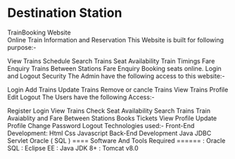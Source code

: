 # Destination Station

TrainBooking Website<br />
Online Train Information and Reservation
This Website is built for following purpose:-

View Trains Schedule
Search Trains
Seat Availability
Train Timings
Fare Enquiry
Trains Between Stations
Fare Enquiry
Booking seats online.
Login and Logout Security
The Admin have the following access to this website:-

Login
Add Trains
Update Trains
Remove or cancle Trains
View Trains
Profile Edit
Logout
The Users have the following Access:-

Register
Login
View Trains
Check Seat Availability
Search Trains
Train Avaiablity and Fare Between Stations
Books Tickets
View Profile
Update Profile
Change Password
Logout
Technologies used:-
Front-End Development:
Html
Css
Javascript
Back-End Development
Java
JDBC
Servlet
Oracle ( SQL )
==== Software And Tools Required ======
: Oracle SQL
: Eclipse EE
: Java JDK 8+
: Tomcat v8.0


